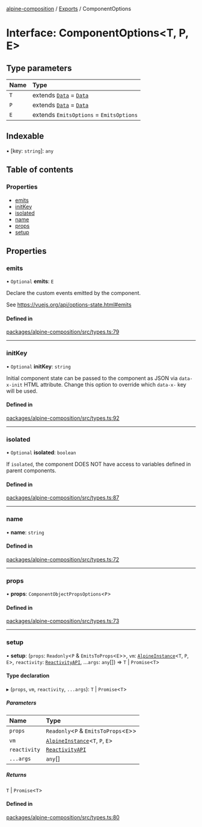 [alpine-composition](../README.md) / [Exports](../modules.md) / ComponentOptions

# Interface: ComponentOptions\<T, P, E\>

## Type parameters

| Name | Type |
| :------ | :------ |
| `T` | extends [`Data`](../modules.md#data) = [`Data`](../modules.md#data) |
| `P` | extends [`Data`](../modules.md#data) = [`Data`](../modules.md#data) |
| `E` | extends `EmitsOptions` = `EmitsOptions` |

## Indexable

▪ [key: `string`]: `any`

## Table of contents

### Properties

- [emits](ComponentOptions.md#emits)
- [initKey](ComponentOptions.md#initkey)
- [isolated](ComponentOptions.md#isolated)
- [name](ComponentOptions.md#name)
- [props](ComponentOptions.md#props)
- [setup](ComponentOptions.md#setup)

## Properties

### emits

• `Optional` **emits**: `E`

Declare the custom events emitted by the component.

See https://vuejs.org/api/options-state.html#emits

#### Defined in

[packages/alpine-composition/src/types.ts:79](https://github.com/JuroOravec/alpinui/blob/2690b832ca277df66c6c8e994489b6d157fec859/packages/alpine-composition/src/types.ts#L79)

___

### initKey

• `Optional` **initKey**: `string`

Initial component state can be passed to the component as JSON via `data-x-init` HTML attribute.
Change this option to override which `data-x-` key will be used.

#### Defined in

[packages/alpine-composition/src/types.ts:92](https://github.com/JuroOravec/alpinui/blob/2690b832ca277df66c6c8e994489b6d157fec859/packages/alpine-composition/src/types.ts#L92)

___

### isolated

• `Optional` **isolated**: `boolean`

If `isolated`, the component DOES NOT have access to variables defined in parent components.

#### Defined in

[packages/alpine-composition/src/types.ts:87](https://github.com/JuroOravec/alpinui/blob/2690b832ca277df66c6c8e994489b6d157fec859/packages/alpine-composition/src/types.ts#L87)

___

### name

• **name**: `string`

#### Defined in

[packages/alpine-composition/src/types.ts:72](https://github.com/JuroOravec/alpinui/blob/2690b832ca277df66c6c8e994489b6d157fec859/packages/alpine-composition/src/types.ts#L72)

___

### props

• **props**: `ComponentObjectPropsOptions`\<`P`\>

#### Defined in

[packages/alpine-composition/src/types.ts:73](https://github.com/JuroOravec/alpinui/blob/2690b832ca277df66c6c8e994489b6d157fec859/packages/alpine-composition/src/types.ts#L73)

___

### setup

• **setup**: (`props`: `Readonly`\<`P` & `EmitsToProps`\<`E`\>\>, `vm`: [`AlpineInstance`](AlpineInstance.md)\<`T`, `P`, `E`\>, `reactivity`: [`ReactivityAPI`](ReactivityAPI.md), ...`args`: `any`[]) => `T` \| `Promise`\<`T`\>

#### Type declaration

▸ (`props`, `vm`, `reactivity`, `...args`): `T` \| `Promise`\<`T`\>

##### Parameters

| Name | Type |
| :------ | :------ |
| `props` | `Readonly`\<`P` & `EmitsToProps`\<`E`\>\> |
| `vm` | [`AlpineInstance`](AlpineInstance.md)\<`T`, `P`, `E`\> |
| `reactivity` | [`ReactivityAPI`](ReactivityAPI.md) |
| `...args` | `any`[] |

##### Returns

`T` \| `Promise`\<`T`\>

#### Defined in

[packages/alpine-composition/src/types.ts:80](https://github.com/JuroOravec/alpinui/blob/2690b832ca277df66c6c8e994489b6d157fec859/packages/alpine-composition/src/types.ts#L80)
